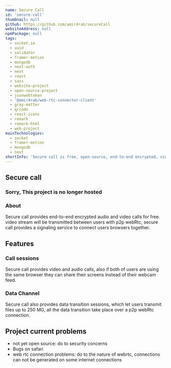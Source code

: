 ```yaml
---
name: Secure Call
id: 'secure-call'
thumbnail: null
github: https://github.com/amir4rab/secureCall
websiteAddress: null
npmPackage: null
tags:
  - socket.io
  - uuid
  - validator
  - framer-motion
  - mongodb
  - next-auth
  - next
  - react
  - sass
  - website-project
  - open-source-project
  - jsonwebtoken
  - '@amir4rab/web-rtc-connector-client'
  - gray-matter
  - qrcode
  - react-icons
  - remark
  - remark-html
  - web-project
mainTechnologies:
  - socket
  - framer-motion
  - mongodb
  - next
shortInfo: 'Secure call is free, open-source, end-to-end encrypted, video/audio calling website.'
---
```


## Secure call

### Sorry, This project is no longer hosted

### About

Secure call provides end-to-end encrypted audio and video calls for free. video stream will be transmitted between users with p2p webRtc, secure call provides a signaling service to connect users browsers together.

## Features

### Call sessions

Secure call provides video and audio calls, also if both of users are using the same browser they can share their screens instead of their webcam feed.

### Data Channel

Secure call also provides data transition sessions, which let users transmit files up to 250 MG, all the data transition take place over a p2p webRtc connection.

## Project current problems

- not yet open source: do to security concerns
- Bugs on safari
- web rtc connection problems: do to the nature of webrtc, connections can not be generated on some internet connections
